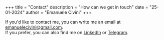 +++
title = "Contact"
description = "How can we get in touch"
date = "25-01-2024"
author = "Emanuele Civini"
+++

If you'd like to contact me, you can write me an email at [emanuelecivini@gmail.com](mailto:emanuelecivini@gmail.com).  
If you prefer, you can also find me on [LinkedIn](https://www.linkedin.com/in/emanuele-civini) or [Telegram](https://t.me/ecivini).
